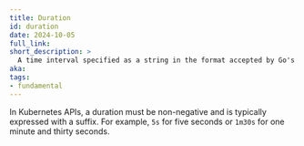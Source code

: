 ```yaml
---
title: Duration
id: duration
date: 2024-10-05
full_link:
short_description: >
  A time interval specified as a string in the format accepted by Go's [time.Duration](https://pkg.go.dev/time), allowing for flexible time specifications using various units like seconds, minutes, and hours.
aka:
tags:
- fundamental
---
```

In Kubernetes APIs, a duration must be non-negative and is typically expressed with a suffix. 
For example, `5s` for five seconds or `1m30s` for one minute and thirty seconds.

